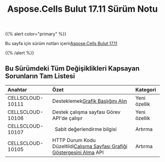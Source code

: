 ﻿---
title: Aspose.Cells Bulut 17.11 Sürüm Notu
second_title: Aspose.Cells Cloud Documen
type: docs
url: /tr/aspose-cells-cloud-17-11-release-notes/
aliases: [/aspose-cells-for-cloud-17-11-release-notes/]
description: Aspose.Cells Bulut, oluşturma, dönüştürme, birleştirme, bölme, korumalı, iç nesne işlemi vb. için Excel'i destekler
weight: 10
---
{{% alert color="primary" %}} 

 Bu sayfa için sürüm notları içerir[Aspose.Cells Bulut 17.11](https://apireference.aspose.cloud/cells/)

{{% /alert %}} 
## **Bu Sürümdeki Tüm Değişiklikleri Kapsayan Sorunların Tam Listesi**

|**Anahtar**|**Özet**|**Kategori**|
|:- |:- |:- |
|CELLSCLOUD-10111| Desteklemek[Grafik Başlığını Alın](https://apireference.aspose.cloud/cells/#!/CellsCharts/CellsCharts_GetWorksheetChartTitle)|Yeni özellik|
|CELLSCLOUD-10106 | Destek çalışma sayfası Görev API'de çalışır|Yeni özellik|
|CELLSCLOUD-10107|` `Sabit değerlendirme bilgisi| Artırma|
|CELLSCLOUD-10105| HTTP Durum Kodu Düzeltildi[Çalışma Sayfası Grafiği Göstergesini Alma](https://apireference.aspose.cloud/cells/#!/CellsCharts/CellsCharts_GetWorksheetChartLegend) API|Artırma|

